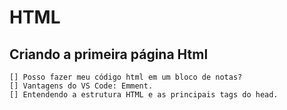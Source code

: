 # HTML

## Criando a primeira página Html
    [] Posso fazer meu código html em um bloco de notas?
    [] Vantagens do VS Code: Emment.
    [] Entendendo a estrutura HTML e as principais tags do head.